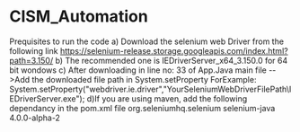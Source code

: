# CISM_Automation

Prequisites to run the code
a) Download the selenium web Driver from the following link https://selenium-release.storage.googleapis.com/index.html?path=3.150/ 
b) The recommended one is IEDriverServer_x64_3.150.0 for 64 bit wondows
c) After downloading in line no: 33 of App.Java main file
    -->Add the downloaded file path in System.setProperty ForExample:
        System.setProperty("webdriver.ie.driver","YourSeleniumWebDriverFilePath\\IEDriverServer.exe");
d)If you are using maven, add the following dependancy in the pom.xml file
    <dependency>
      <groupId>org.seleniumhq.selenium</groupId>
      <artifactId>selenium-java</artifactId>
      <version>4.0.0-alpha-2</version>
  	</dependency>

        
